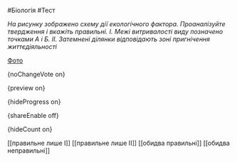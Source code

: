 #Біологія #Тест

*На  рисунку  зображено  схему  дії  екологічного  фактора.  Проаналізуйте  твердження і вкажіть правильні. І.  Межі витривалості виду позначено точками А і Б.  ІІ.  Затемнені ділянки відповідають зоні пригнічення життєдіяльності*

[Фото](https://zno.osvita.ua//doc/images/znotest/21/2124/bio-2012_44_2124.jpg)

{noChangeVote on}

{preview on}

{hideProgress on}

{shareEnable off}

{hideCount on}

[[правильне лише І]]
[[правильне лише ІІ]]
[[обидва правильні]]
[[обидва неправильні]]
